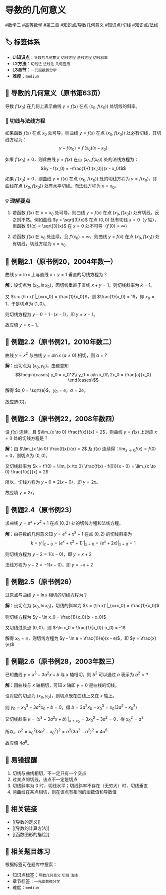 # 导数的几何意义

#数学二 #高等数学 #第二章 #知识点/导数几何意义 #知识点/切线 #知识点/法线

## 🏷️ 标签体系
- **L1知识点**：`导数的几何意义` `切线方程` `法线方程` `切线斜率`
- **L2方法**：`切线法` `法线法` `几何应用`
- **L3章节**：`一元函数微分学`
- **难度**：`medium`

## 📖 导数的几何意义（原书第63页）

导数 $f'(x_0)$ 在几何上表示曲线 $y = f(x)$ 在点 $(x_0, f(x_0))$ 处切线的斜率。

### 🔑 切线与法线方程

如果函数 $f(x)$ 在点 $x_0$ 处可导，则曲线 $y = f(x)$ 在点 $(x_0, f(x_0))$ 处必有切线，其切线方程为：
$$y - f(x_0) = f'(x_0)(x - x_0)$$

如果 $f'(x_0) \neq 0$，则此曲线 $y = f(x)$ 在点 $(x_0, f(x_0))$ 处的法线方程为：
$$y - f(x_0) = -\frac{1}{f'(x_0)}(x - x_0)$$

如果 $f'(x_0) = 0$，则曲线 $y = f(x)$ 在点 $(x_0, f(x_0))$ 处的切线方程为 $y = f(x_0)$，即曲线在点 $(x_0, f(x_0))$ 处有水平切线。而法线方程为 $x = x_0$。

### 💡 理解要点
1. 若函数 $f(x)$ 在 $x = x_0$ 处可导，则曲线 $y = f(x)$ 在点 $(x_0, f(x_0))$ 处有切线，反之则不然。例如曲线 $y = \sqrt[3]{x}$ 在点 $(0,0)$ 处有切线 $x = 0$（$y$ 轴），但函数 $f(x) = \sqrt[3]{x}$ 在 $x = 0$ 处不可导（$f'(0) = \infty$）

2. 若函数 $f(x)$ 在 $x_0$ 处连续，且 $f'(x_0) = \infty$，则曲线 $y = f(x)$ 在点 $(x_0, f(x_0))$ 处有切线，切线方程为 $x = x_0$

## 📐 例题2.1（原书例20，2004年数一）
曲线 $y = \ln x$ 上与直线 $x + y = 1$ 垂直的切线方程为？

**解**：设切点为 $(x_0, \ln x_0)$，因切线垂直于直线 $x + y = 1$，则切线斜率为 $k = 1$。

又 $k = (\ln x)'|_{x=x_0} = \frac{1}{x_0}$，则 $\frac{1}{x_0} = 1$，即 $x_0 = 1$，于是切点为 $(1, 0)$。

则切线方程为 $y - 0 = 1 \cdot (x - 1)$，即 $y = x - 1$。

故应填 $y = x - 1$。

## 📐 例题2.2（原书例21，2010年数二）
曲线 $y = x^2$ 与曲线 $y = a\ln x$ ($a \neq 0$) 相切，则 $a = ?$

**解**：设切点为 $(x_0, y_0)$，由题意知
$$\begin{cases}
y_0 = x_0^2\\
y_0 = a\ln x_0\\
2x_0 = \frac{a}{x_0}
\end{cases}$$

解得 $x_0 = \sqrt{e}$，$y_0 = e$，$a = 2e$。

故应选(C)。

## 📐 例题2.3（原书例22，2008年数四）
设 $f(x)$ 连续，且 $\lim_{x \to 0} \frac{f(x)}{x} = 2$，则曲线 $y = f(x)$ 上对应 $x = 0$ 处的切线方程是？

**解**：由 $\lim_{x \to 0} \frac{f(x)}{x} = 2$ 及 $f(x)$ 连续得：$\lim_{x \to 0} f(x) = f(0) = 0$，则切点为 $(0, 0)$。

又切线斜率为 $k = f'(0) = \lim_{x \to 0} \frac{f(x) - f(0)}{x - 0} = \lim_{x \to 0} \frac{f(x)}{x} = 2$

所以，切线方程为 $y - 0 = 2(x - 0)$，即 $y = 2x$。

故应填 $y = 2x$。

## 📐 例题2.4（原书例23）
求曲线 $y = e^x + x^2 + 1$ 在点 $(0, 2)$ 处的切线方程和法线方程。

**解**：由导数的几何意义知 $y = e^x + x^2 + 1$ 在点 $(0, 2)$ 的切线斜率为
$$k = y'|_{x=0} = (e^x + x^2 + 1)'|_{x=0} = (e^x + 2x)|_{x=0} = 1$$

则切线方程为 $y - 2 = 1(x - 0)$，即 $y = x + 2$

法线方程为 $y - 2 = -1(x - 0)$，即 $y = -x + 2$

## 📐 例题2.5（原书例26）
过原点与曲线 $y = \ln x$ 相切的切线方程为？

**解**：设切点为 $(x_0, \ln x_0)$，切线的斜率为 $k = (\ln x)'|_{x=x_0} = \frac{1}{x_0}$

则切线方程为 $y - \ln x_0 = \frac{1}{x_0}(x - x_0)$

又切线过原点 $(0, 0)$，则 $-\ln x_0 = \frac{1}{x_0}(-x_0) = -1$

解得 $x_0 = e$，则切线方程为 $y - \ln e = \frac{1}{e}(x - e)$，即 $y = \frac{x}{e}$

## 📐 例题2.6（原书例28，2003年数三）
已知曲线 $y = x^3 - 3a^2x + b$ 与 $x$ 轴相切，则 $b^2$ 可以通过 $a$ 表示为 $b^2 = ?$

**解**：因曲线与 $x$ 轴相切，可知 $x$ 轴即 $y = 0$ 是曲线的切线。

设对应的切点为 $(x_0, y_0)$，则切点既在曲线上又在 $x$ 轴上。

则 $y_0 = x_0^3 - 3a^2x_0 + b = 0$，得 $b = 3a^2x_0 - x_0^3 = x_0(3a^2 - x_0^2)$

又切线斜率 $k = (x^3 - 3a^2x + b)'|_{x=x_0} = 3x_0^2 - 3a^2 = 0$，得 $x_0^2 = a^2$

所以，$b^2 = x_0^2(3a^2 - x_0^2)^2 = a^2(3a^2 - a^2)^2 = 4a^6$

故应填 $4a^6$。

## 🎯 易错提醒
1. 切线与曲线相切，不一定只有一个交点
2. 过某点的切线，该点不一定是切点
3. 切线斜率为 0 时，切线水平；切线斜率不存在（无穷大）时，切线垂直
4. 两曲线在某点相切，则在该点有相同的函数值和导数值

## 🔗 相关链接
- [[导数的定义]]
- [[导数的计算方法]]
- [[函数图形的描绘]]

## 🔗 相关题目练习
根据标签可在题库中搜索：
- 知识点标签：`导数几何意义` `切线` `法线`
- 章节标签：`一元函数微分学`
- 难度：`medium`